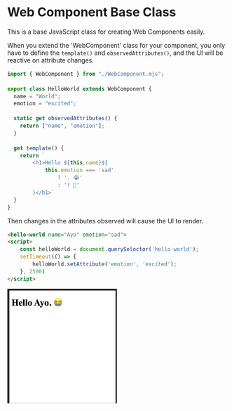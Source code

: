 # Web Component Base Class

This is a base JavaScript class for creating Web Components easily.

When you extend the 'WebComponent' class for your component, you only have to define the `template()` and `observedAttributes()`, and the UI will be reactive on attribute changes.

```js
import { WebComponent } from "./WebComponent.mjs";

export class HelloWorld extends WebComponent {
  name = "World";
  emotion = "excited";

  static get observedAttributes() {
    return ["name", "emotion"];
  }

  get template() {
    return `
        <h1>Hello ${this.name}${
            this.emotion === 'sad'
                ? '. 😭'
                : '! 🙌'
        }</h1>`
  }
}
```

Then changes in the attributes observed will cause the UI to render.

```html
<hello-world name="Ayo" emotion="sad">
<script>
    const helloWorld = document.querySelector('hello-world');
    setTimeout(() => {
        helloWorld.setAttribute('emotion', 'excited');
    }, 2500)
</script>
```

<img alt="UI showing feeling toward Web Components changing from SAD to EXCITED" src="./assets/wc-base-demo.gif" width="250" />
